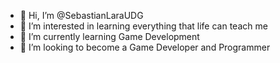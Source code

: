 - 👋 Hi, I’m @SebastianLaraUDG
- 👀 I’m interested in learning everything that life can teach me
- 🌱 I’m currently learning Game Development
- 💞️ I’m looking to become a Game Developer and Programmer

<!---
SebastianLaraUDG/SebastianLaraUDG is a ✨ special ✨ repository because its `README.md` (this file) appears on your GitHub profile.
You can click the Preview link to take a look at your changes.
--->
